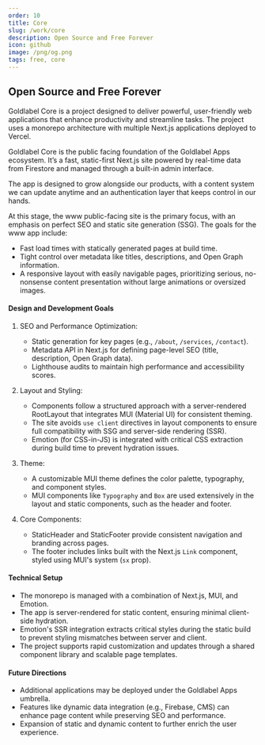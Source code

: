 ```yaml
---
order: 10
title: Core
slug: /work/core
description: Open Source and Free Forever
icon: github
image: /png/og.png
tags: free, core
---
```


## Open Source and Free Forever

Goldlabel Core is a project designed to deliver powerful, user-friendly web applications that enhance productivity and streamline tasks. The project uses a monorepo architecture with multiple Next.js applications deployed to Vercel.

Goldlabel Core is the public facing foundation of the Goldlabel Apps ecosystem. It’s a fast, static-first Next.js site powered by real-time data from Firestore and managed through a built-in admin interface.

The app is designed to grow alongside our products, with a content system we can update anytime and an authentication layer that keeps control in our hands.

At this stage, the www public-facing site is the primary focus, with an emphasis on perfect SEO and static site generation (SSG). The goals for the www app include:

- Fast load times with statically generated pages at build time.
- Tight control over metadata like titles, descriptions, and Open Graph information.
- A responsive layout with easily navigable pages, prioritizing serious, no-nonsense content presentation without large animations or oversized images.

#### Design and Development Goals

1. SEO and Performance Optimization:

   - Static generation for key pages (e.g., `/about`, `/services`, `/contact`).
   - Metadata API in Next.js for defining page-level SEO (title, description, Open Graph data).
   - Lighthouse audits to maintain high performance and accessibility scores.

2. Layout and Styling:

   - Components follow a structured approach with a server-rendered RootLayout that integrates MUI (Material UI) for consistent theming.
   - The site avoids `use client` directives in layout components to ensure full compatibility with SSG and server-side rendering (SSR).
   - Emotion (for CSS-in-JS) is integrated with critical CSS extraction during build time to prevent hydration issues.

3. Theme:

   - A customizable MUI theme defines the color palette, typography, and component styles.
   - MUI components like `Typography` and `Box` are used extensively in the layout and static components, such as the header and footer.

4. Core Components:
   - StaticHeader and StaticFooter provide consistent navigation and branding across pages.
   - The footer includes links built with the Next.js `Link` component, styled using MUI's system (`sx` prop).

#### Technical Setup

- The monorepo is managed with a combination of Next.js, MUI, and Emotion.
- The app is server-rendered for static content, ensuring minimal client-side hydration.
- Emotion's SSR integration extracts critical styles during the static build to prevent styling mismatches between server and client.
- The project supports rapid customization and updates through a shared component library and scalable page templates.

#### Future Directions

- Additional applications may be deployed under the Goldlabel Apps umbrella.
- Features like dynamic data integration (e.g., Firebase, CMS) can enhance page content while preserving SEO and performance.
- Expansion of static and dynamic content to further enrich the user experience.
